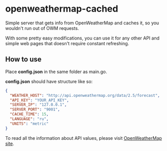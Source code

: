 # openweathermap-cached
Simple server that gets info from OpenWeatherMap and caches it, so you wouldn't run out of OWM requests.

With some pretty easy modifications, you can use it for any other API and simple web pages that doesn't require constant refreshing.  

## How to use

Place **config.json** in the same folder as main.go.

**config.json** should have structure like so:
````json
{
  "WEATHER_HOST": "http://api.openweathermap.org/data/2.5/forecast",
  "API_KEY": "YOUR_API_KEY",
  "SERVER_IP": "127.0.0.1",
  "SERVER_PORT": "9001",
  "CACHE_TIME": 15,
  "LANGUAGE": "ru",
  "UNITS": "metric"
}
````
To read all the information about API values, please visit [OpenWeatherMap site](https://openweathermap.org/forecast5). 
